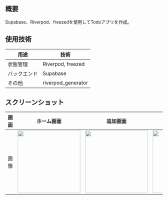 ## 概要
Supabase、Riverpod、freezedを使用してTodoアプリを作成。

## 使用技術
| 用途 | 技術 |
| ---- | ---- |
| 状態管理 | Riverpod, freezed |
| バックエンド | Supabase |
| その他 | riverpod_generator |

## スクリーンショット
| 画面 | ホーム画面 | 追加画面 | 削除画面 |
| ---- | ---- | ---- | ---- |
| 画像 | <img src="https://github.com/ryuprogrammer/TodoApp_Flutter/assets/120238831/6069c2a7-9105-47df-b29f-e2aa6e6b2633" width="200"> | <img src="https://github.com/ryuprogrammer/TodoApp_Flutter/assets/120238831/2d378403-e859-4be5-8805-e64bca6b4a08" width="200"> | <img src="https://github.com/ryuprogrammer/TodoApp_Flutter/assets/120238831/4fda9aed-deca-4a81-8d96-9e402dcbeaf5" width="200"> |!
